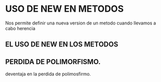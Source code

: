 # USO DE NEW EN METODOS
Nos permite definir una nueva version de un metodo cuando llevamos a cabo herencia
## EL USO DE NEW EN LOS METODOS

## PERDIDA DE POLIMORFISMO.
deventaja en la perdida de polimosfirmo.